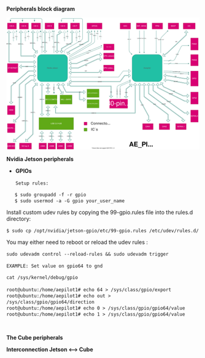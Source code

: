 **Peripherals block diagram** 

![aepilot1_block_scheme.svg](uploads/5891a87aa9bcc1f4ddd29ee52ee2a210/aepilot1_block_scheme.svg)

**Nvidia Jetson peripherals** 
   - **GPIOs**

       `Setup rules:` 
```
   $ sudo groupadd -f -r gpio
   $ sudo usermod -a -G gpio your_user_name
```
Install custom udev rules by copying the 99-gpio.rules file into the rules.d directory:
```
$ sudo cp /opt/nvidia/jetson-gpio/etc/99-gpio.rules /etc/udev/rules.d/
```
You may either need to reboot or reload the udev rules :
```
sudo udevadm control --reload-rules && sudo udevadm trigger
```

   `EXAMPLE: Set value on gpio64 to gnd`
```
cat /sys/kernel/debug/gpio

root@ubuntu:/home/aepilot1# echo 64 > /sys/class/gpio/export
root@ubuntu:/home/aepilot1# echo out > /sys/class/gpio/gpio64/direction
root@ubuntu:/home/aepilot1# echo 0 > /sys/class/gpio/gpio64/value
root@ubuntu:/home/aepilot1# echo 1 > /sys/class/gpio/gpio64/value
```
&nbsp;



**The Cube peripherals**

**Interconnection Jetson <--> Cube** 